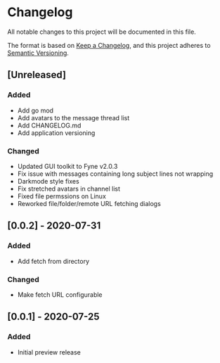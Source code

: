 # Changelog
All notable changes to this project will be documented in this file.

The format is based on [Keep a Changelog](https://keepachangelog.com/en/1.0.0/),
and this project adheres to [Semantic Versioning](https://semver.org/spec/v2.0.0.html).

## [Unreleased]
### Added
- Add go mod
- Add avatars to the message thread list
- Add CHANGELOG.md
- Add application versioning

### Changed
- Updated GUI toolkit to Fyne v2.0.3
- Fix issue with messages containing long subject lines not wrapping
- Darkmode style fixes
- Fix stretched avatars in channel list
- Fixed file permssions on Linux
- Reworked file/folder/remote URL fetching dialogs

## [0.0.2] - 2020-07-31
### Added
- Add fetch from directory

### Changed
- Make fetch URL configurable

## [0.0.1] - 2020-07-25
### Added
- Initial preview release
